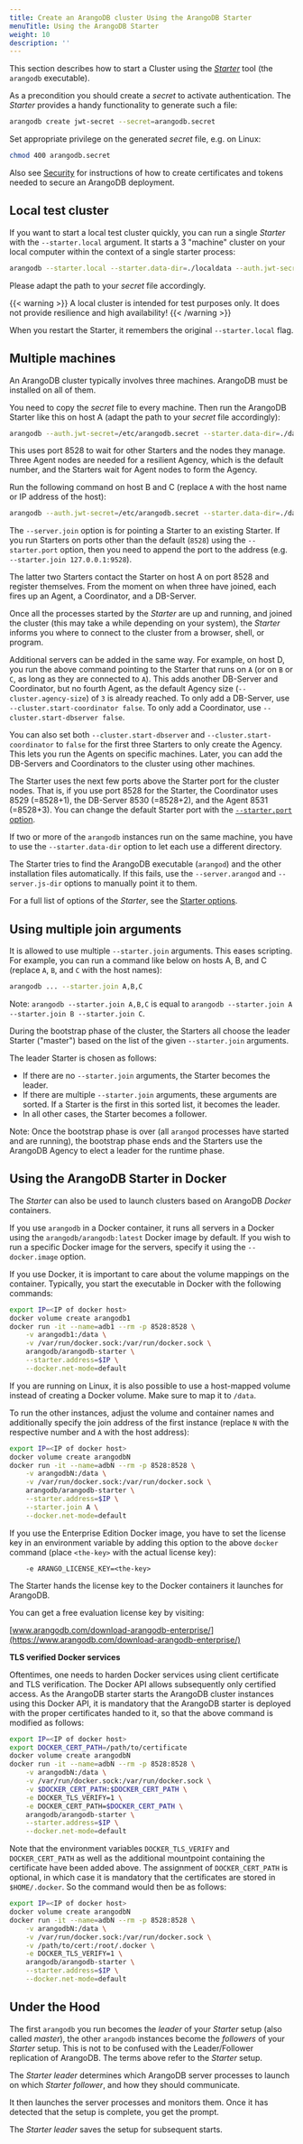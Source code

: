 ```yaml
---
title: Create an ArangoDB cluster Using the ArangoDB Starter
menuTitle: Using the ArangoDB Starter
weight: 10
description: ''
---
```

This section describes how to start a Cluster using the [_Starter_](../../../components/tools/arangodb-starter/_index.md)
tool (the `arangodb` executable).

As a precondition you should create a _secret_ to activate authentication.
The _Starter_ provides a handy functionality to generate such a file:

```bash
arangodb create jwt-secret --secret=arangodb.secret
```

Set appropriate privilege on the generated _secret_ file, e.g. on Linux:

```bash
chmod 400 arangodb.secret
```

Also see [Security](../../../components/tools/arangodb-starter/security.md) for instructions of how to
create certificates and tokens needed to secure an ArangoDB deployment.

## Local test cluster

If you want to start a local test cluster quickly, you can run a single
_Starter_ with the `--starter.local` argument. It starts a 3 "machine" cluster
on your local computer within the context of a single starter process:

```bash
arangodb --starter.local --starter.data-dir=./localdata --auth.jwt-secret=/etc/arangodb.secret
```

Please adapt the path to your _secret_ file accordingly.

{{< warning >}}
A local cluster is intended for test purposes only. It does not provide
resilience and high availability!
{{< /warning >}}

When you restart the Starter, it remembers the original `--starter.local` flag.

## Multiple machines

An ArangoDB cluster typically involves three machines. ArangoDB must be
installed on all of them.

You need to copy the _secret_ file to every machine.
Then run the ArangoDB Starter like this on host A (adapt the path to your
_secret_ file accordingly):

```bash
arangodb --auth.jwt-secret=/etc/arangodb.secret --starter.data-dir=./data
```

This uses port 8528 to wait for other Starters and the nodes they manage.
Three Agent nodes are needed for a resilient Agency, which is the default number,
and the Starters wait for Agent nodes to form the Agency.

Run the following command on host B and C (replace `A` with the host name or
IP address of the host):

```bash
arangodb --auth.jwt-secret=/etc/arangodb.secret --starter.data-dir=./data --starter.join A
```

The `--server.join` option is for pointing a Starter to an existing Starter.
If you run Starters on ports other than the default (`8528`) using the
`--starter.port` option, then you need to append the port to the address
(e.g. `--starter.join 127.0.0.1:9528`).

The latter two Starters contact the Starter on host A on port 8528 and register
themselves. From the moment on when three have joined, each fires up an Agent, a
Coordinator, and a DB-Server.

Once all the processes started by the _Starter_ are up and running, and joined the
cluster (this may take a while depending on your system), the _Starter_ informs
you where to connect to the cluster from a browser, shell, or program.

Additional servers can be added in the same way. For example, on host D, you run
the above command pointing to the Starter that runs on `A` (or on `B` or `C`, as
long as they are connected to `A`). This adds another DB-Server and Coordinator,
but no fourth Agent, as the default Agency size (`--cluster.agency-size`) of `3`
is already reached. To only add a DB-Server, use `--cluster.start-coordinator false`.
To only add a Coordinator, use `--cluster.start-dbserver false`.

You can also set both `--cluster.start-dbserver` and `--cluster.start-coordinator`
to `false` for the first three Starters to only create the Agency. This lets you
run the Agents on specific machines. Later, you can add the DB-Servers and
Coordinators to the cluster using other machines.

The Starter uses the next few ports above the Starter port for the cluster nodes.
That is, if you use port 8528 for the Starter, the Coordinator uses 8529
(=8528+1), the DB-Server 8530 (=8528+2), and the Agent 8531 (=8528+3).
You can change the default Starter port with the
[`--starter.port` option](../../../components/tools/arangodb-starter/options.md).

If two or more of the `arangodb` instances run on the same machine,
you have to use the `--starter.data-dir` option to let each use a different
directory.

The Starter tries to find the ArangoDB executable (`arangod`) and the
other installation files automatically. If this fails, use the
`--server.arangod` and `--server.js-dir` options to manually point it to them.

For a full list of options of the _Starter_, see the
[Starter options](../../../components/tools/arangodb-starter/options.md).

## Using multiple join arguments

It is allowed to use multiple `--starter.join` arguments.
This eases scripting. For example, you can run a command like below on hosts
A, B, and C (replace `A`, `B`, and `C` with the host names):

```bash
arangodb ... --starter.join A,B,C
```

Note: `arangodb --starter.join A,B,C` is equal to
`arangodb --starter.join A --starter.join B --starter.join C`.

During the bootstrap phase of the cluster, the Starters all choose the leader
Starter ("master") based on the list of the given `--starter.join` arguments.

The leader Starter is chosen as follows:

- If there are no `--starter.join` arguments, the Starter becomes the leader.
- If there are multiple `--starter.join` arguments, these arguments are sorted.
  If a Starter is the first in this sorted list, it becomes the leader.
- In all other cases, the Starter becomes a follower.

Note: Once the bootstrap phase is over (all `arangod` processes have started and
are running), the bootstrap phase ends and the Starters use the ArangoDB Agency
to elect a leader for the runtime phase.

## Using the ArangoDB Starter in Docker

The _Starter_ can also be used to launch clusters based on ArangoDB
_Docker_ containers.

If you use `arangodb` in a Docker container, it runs all servers in a Docker
using the `arangodb/arangodb:latest` Docker image by default. If you wish to run
a specific Docker image for the servers, specify it using the `--docker.image`
option.

If you use Docker, it is important to care about the volume mappings on
the container. Typically, you start the executable in Docker with the following
commands:

```bash
export IP=<IP of docker host>
docker volume create arangodb1
docker run -it --name=adb1 --rm -p 8528:8528 \
    -v arangodb1:/data \
    -v /var/run/docker.sock:/var/run/docker.sock \
    arangodb/arangodb-starter \
    --starter.address=$IP \
    --docker.net-mode=default
```

If you are running on Linux, it is also possible to use a host-mapped volume
instead of creating a Docker volume. Make sure to map it to `/data`.

To run the other instances, adjust the volume and container names and
additionally specify the join address of the first instance (replace `N` with
the respective number and `A` with the host address):

```bash
export IP=<IP of docker host>
docker volume create arangodbN
docker run -it --name=adbN --rm -p 8528:8528 \
    -v arangodbN:/data \
    -v /var/run/docker.sock:/var/run/docker.sock \
    arangodb/arangodb-starter \
    --starter.address=$IP \
    --starter.join A \
    --docker.net-mode=default
```

If you use the Enterprise Edition Docker image, you have to set the license key
in an environment variable by adding this option to the above `docker` command
(place `<the-key>` with the actual license key):

```
    -e ARANGO_LICENSE_KEY=<the-key>
```

The Starter hands the license key to the Docker containers it launches for ArangoDB.

You can get a free evaluation license key by visiting:

[www.arangodb.com/download-arangodb-enterprise/](https://www.arangodb.com/download-arangodb-enterprise/)

**TLS verified Docker services**

Oftentimes, one needs to harden Docker services using client certificate 
and TLS verification. The Docker API allows subsequently only certified access.
As the ArangoDB starter starts the ArangoDB cluster instances using this Docker API, 
it is mandatory that the ArangoDB starter is deployed with the proper certificates
handed to it, so that the above command is modified as follows:

```bash
export IP=<IP of docker host>
export DOCKER_CERT_PATH=/path/to/certificate
docker volume create arangodbN
docker run -it --name=adbN --rm -p 8528:8528 \
    -v arangodbN:/data \
    -v /var/run/docker.sock:/var/run/docker.sock \
    -v $DOCKER_CERT_PATH:$DOCKER_CERT_PATH \
    -e DOCKER_TLS_VERIFY=1 \
    -e DOCKER_CERT_PATH=$DOCKER_CERT_PATH \
    arangodb/arangodb-starter \
    --starter.address=$IP \
    --docker.net-mode=default
```

Note that the environment variables `DOCKER_TLS_VERIFY` and `DOCKER_CERT_PATH` 
as well as the additional mountpoint containing the certificate have been added above. 
The assignment of `DOCKER_CERT_PATH` is optional, in which case it 
is mandatory that the certificates are stored in `$HOME/.docker`. So
the command would then be as follows:

```bash
export IP=<IP of docker host>
docker volume create arangodbN
docker run -it --name=adbN --rm -p 8528:8528 \
    -v arangodbN:/data \
    -v /var/run/docker.sock:/var/run/docker.sock \
    -v /path/to/cert:/root/.docker \
    -e DOCKER_TLS_VERIFY=1 \
    arangodb/arangodb-starter \
    --starter.address=$IP \
    --docker.net-mode=default
```

## Under the Hood

The first `arangodb` you run becomes the _leader_ of your _Starter_ setup
(also called _master_), the other `arangodb` instances become the
_followers_ of your _Starter_ setup. This is not to be confused with the
Leader/Follower replication of ArangoDB. The terms above refer to the _Starter_ setup.

The _Starter_ _leader_ determines which ArangoDB server processes to launch on which
_Starter_ _follower_, and how they should communicate.

It then launches the server processes and monitors them. Once it has detected
that the setup is complete, you get the prompt.

The _Starter_ _leader_ saves the setup for subsequent starts.

